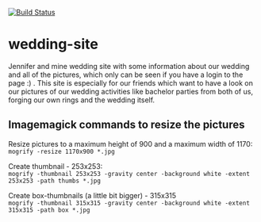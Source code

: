 [![Build Status](https://travis-ci.org/rennerDa/wedding-site.svg?branch=master)](https://travis-ci.org/rennerDa/wedding-site)

wedding-site
============

Jennifer and mine wedding site with some information about our wedding and all of the pictures, which only can be seen if you have a login to the page :) .
This site is especially for our friends which want to have a look on our pictures of our wedding activities
like bachelor parties from both of us, forging our own rings and the wedding itself.

Imagemagick commands to resize the pictures
------------
Resize pictures to a maximum height of 900 and a maximum width of 1170:<br>
```mogrify -resize 1170x900 *.jpg```

Create thumbnail - 253x253:<br>
```mogrify -thumbnail 253x253 -gravity center -background white -extent 253x253 -path thumbs *.jpg```

Create box-thumbnails (a little bit bigger) - 315x315<br>
```mogrify -thumbnail 315x315 -gravity center -background white -extent 315x315 -path box *.jpg```